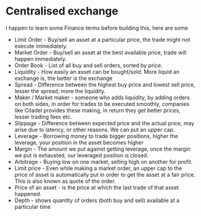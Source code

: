 # Centralised exchange

I happen to learn some Finance terms before building this, here are some

- Limit Order - Buy/sell an asset at a particular price, the trade might not execute immediately.
- Market Order - Buy/sell an asset at the best available price, trade will happen immediately.
- Order Book - List of all buy and sell orders, sorted by price. 
- Liquidity - How easily an asset can be bought/sold. More liquid an exchange is, the better is the exchange 
- Spread - Difference between the highest buy price and lowest sell price, lesser the spread, more the liquidity.
- Maker / Market maker - someone who adds liquidity, by adding orders on both sides, in order for trades to be executed smoothly, companies like Citadel provides these making, in return they get better prices, lesser trading fees etc. 
- Slippage - Difference between expected price and the actual price, may arise due to latency, or other reasons. We can put an upper cap.
- Leverage - Borrowing money to trade bigger positions, higher the leverage, your position in the asset becomes higher
- Margin - The amount we put against getting leverage, once the margin we put is exhausted, our leveraged position is closed.
- Arbitrage - Buying low on one market, selling high on another for profit.
- Limit price - Even while making a market order, an upper cap to the price of asset is automatically put in order to get the asset at a fair price. This is also known as quote of the order. 
- Price of an asset - is the price at which the last trade of that asset happened.
- Depth - shows quantity of orders (both buy and sell) available at a particular time

